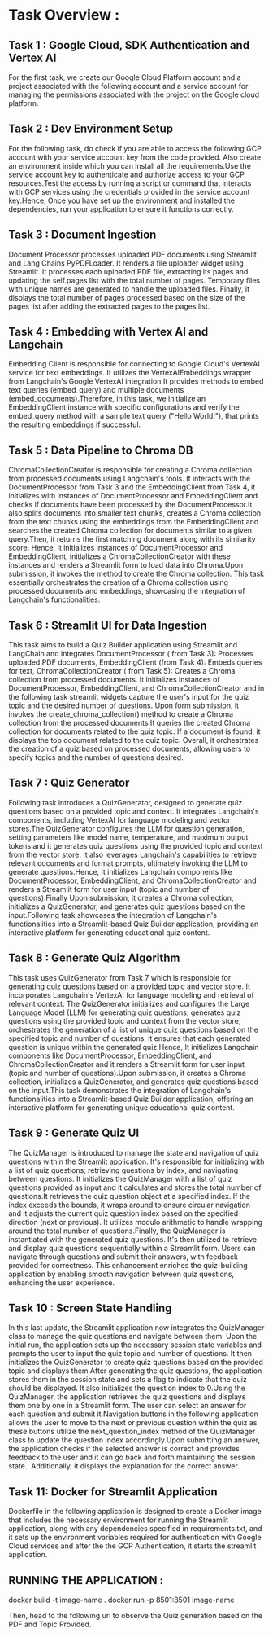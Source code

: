 # Task Overview :
## Task 1 : Google Cloud, SDK Authentication and Vertex AI
For the first task, we create our Google Cloud Platform account and a project associated with the following account and a service account for managing the permissions associated with the project on the Google cloud platform.
## Task 2 : Dev Environment Setup
For the following task, do check if you are able to access the following GCP account with your service account key from the code provided. Also create an environment inside which you can install all the requirements.Use the service account key to authenticate and authorize access to your GCP resources.Test the access by running a script or command that interacts with GCP services using the credentials provided in the service account key.Hence, Once you have set up the environment and installed the dependencies, run your application to ensure it functions correctly.
## Task 3 : Document Ingestion
Document Processor processes uploaded PDF documents using Streamlit and Lang Chains PyPDFLoader. It renders a file uploader widget using Streamlit. It processes each uploaded PDF file, extracting its pages and updating the self.pages list with the total number of pages. Temporary files with unique names are generated to handle the uploaded files. Finally, it displays the total number of pages processed based on the size of the pages list after adding the extracted pages to the pages list.
## Task 4 : Embedding with Vertex AI and Langchain
Embedding Client is responsible for connecting to Google Cloud's VertexAI service for text embeddings. It utilizes the VertexAIEmbeddings wrapper from Langchain's Google VertexAI integration.It provides methods to embed text queries (embed_query) and multiple documents (embed_documents).Therefore, in this task, we initialize an EmbeddingClient instance with specific configurations and verify the embed_query method with a sample text query ("Hello World!"), that prints the resulting embeddings if successful.
## Task 5 : Data Pipeline to Chroma DB
ChromaCollectionCreator is responsible for creating a Chroma collection from processed documents using Langchain's tools. It interacts with the DocumentProcessor from Task 3 and the EmbeddingClient from Task 4, it initializes with instances of DocumentProcessor and EmbeddingClient and checks if documents have been processed by the DocumentProcessor.It also splits documents into smaller text chunks, creates a Chroma collection from the text chunks using the embeddings from the EmbeddingClient and searches the created Chroma collection for documents similar to a given query.Then, it returns the first matching document along with its similarity score. Hence, It initializes instances of DocumentProcessor and EmbeddingClient, initializes a ChromaCollectionCreator with these instances and renders a Streamlit form to load data into Chroma.Upon submission, it invokes the method to create the Chroma collection. This task essentially orchestrates the creation of a Chroma collection using processed documents and embeddings, showcasing the integration of Langchain's functionalities.
## Task 6 : Streamlit UI for Data Ingestion
This task aims to build a Quiz Builder application using Streamlit and LangChain and integrates DocumentProcessor ( from Task 3): Processes uploaded PDF documents, EmbeddingClient (from Task 4): Embeds queries for text, ChromaCollectionCreator ( from Task 5): Creates a Chroma collection from processed documents. It initializes instances of DocumentProcessor, EmbeddingClient, and ChromaCollectionCreator and in the following task streamlit widgets capture the user's input for the quiz topic and the desired number of questions. Upon form submission, it invokes the create_chroma_collection() method to create a Chroma collection from the processed documents.It queries the created Chroma collection for documents related to the quiz topic. If a document is found, it displays the top document related to the quiz topic. Overall, it orchestrates the creation of a quiz based on processed documents, allowing users to specify topics and the number of questions desired. 
## Task 7 : Quiz Generator
Following task introduces a QuizGenerator, designed to generate quiz questions based on a provided topic and context. It integrates Langchain's components, including VertexAI for language modeling and vector stores.The QuizGenerator configures the LLM for question generation, setting parameters like model name, temperature, and maximum output tokens and it generates quiz questions using the provided topic and context from the vector store. It also leverages Langchain's capabilities to retrieve relevant documents and format prompts, ultimately invoking the LLM to generate questions.Hence, It initializes Langchain components like DocumentProcessor, EmbeddingClient, and ChromaCollectionCreator and renders a Streamlit form for user input (topic and number of questions).Finally Upon submission, it creates a Chroma collection, initializes a QuizGenerator, and generates quiz questions based on the input.Following task showcases the integration of Langchain's functionalities into a Streamlit-based Quiz Builder application, providing an interactive platform for generating educational quiz content.
## Task 8 : Generate Quiz Algorithm
This task uses QuizGenerator from Task 7 which is responsible for generating quiz questions based on a provided topic and vector store. It incorporates Langchain's VertexAI for language modeling and retrieval of relevant context. The QuizGenerator initializes and configures the Large Language Model (LLM) for generating quiz questions, generates quiz questions using the provided topic and context from the vector store, orchestrates the generation of a list of unique quiz questions based on the specified topic and number of questions, it ensures that each generated question is unique within the generated quiz.Hence, It initializes Langchain components like DocumentProcessor, EmbeddingClient, and ChromaCollectionCreator and it renders a Streamlit form for user input (topic and number of questions).Upon submission, it creates a Chroma collection, initializes a QuizGenerator, and generates quiz questions based on the input.This task demonstrates the integration of Langchain's functionalities into a Streamlit-based Quiz Builder application, offering an interactive platform for generating unique educational quiz content.
## Task 9 : Generate Quiz UI
The QuizManager is introduced to manage the state and navigation of quiz questions within the Streamlit application. It's responsible for initializing with a list of quiz questions, retrieving questions by index, and navigating between questions. It initializes the QuizManager with a list of quiz questions provided as input and it calculates and stores the total number of questions.It retrieves the quiz question object at a specified index. If the index exceeds the bounds, it wraps around to ensure circular navigation and it adjusts the current quiz question index based on the specified direction (next or previous). It utilizes modulo arithmetic to handle wrapping around the total number of questions.Finally, the QuizManager is instantiated with the generated quiz questions. It's then utilized to retrieve and display quiz questions sequentially within a Streamlit form. Users can navigate through questions and submit their answers, with feedback provided for correctness. This enhancement enriches the quiz-building application by enabling smooth navigation between quiz questions, enhancing the user experience.
## Task 10 : Screen State Handling
In this last update, the Streamlit application now integrates the QuizManager class to manage the quiz questions and navigate between them. Upon the initial run, the application sets up the necessary session state variables and prompts the user to input the quiz topic and number of questions. It then initializes the QuizGenerator to create quiz questions based on the provided topic and displays them.After generating the quiz questions, the application stores them in the session state and sets a flag to indicate that the quiz should be displayed. It also initializes the question index to 0.Using the QuizManager, the application retrieves the quiz questions and displays them one by one in a Streamlit form. The user can select an answer for each question and submit it.Navigation buttons in the following application allows the user to move to the next or previous question within the quiz as these buttons utilize the next_question_index method of the QuizManager class to update the question index accordingly.Upon submitting an answer, the application checks if the selected answer is correct and provides feedback to the user and it can go back and forth maintaining the session state.. Additionally, it displays the explanation for the correct answer.
## Task 11: Docker for Streamlit Application
Dockerfile in the following application is designed to create a Docker image that includes the necessary environment for running the Streamlit application, along with any dependencies specified in requirements.txt, and it sets up the environment variables required for authentication with Google Cloud services and after the the GCP Authentication, it starts the streamlit application.

## RUNNING THE APPLICATION : 

docker build -t image-name .
docker run -p 8501:8501 image-name

Then, head to the following url to observe the Quiz generation based on the PDF and Topic Provided.


